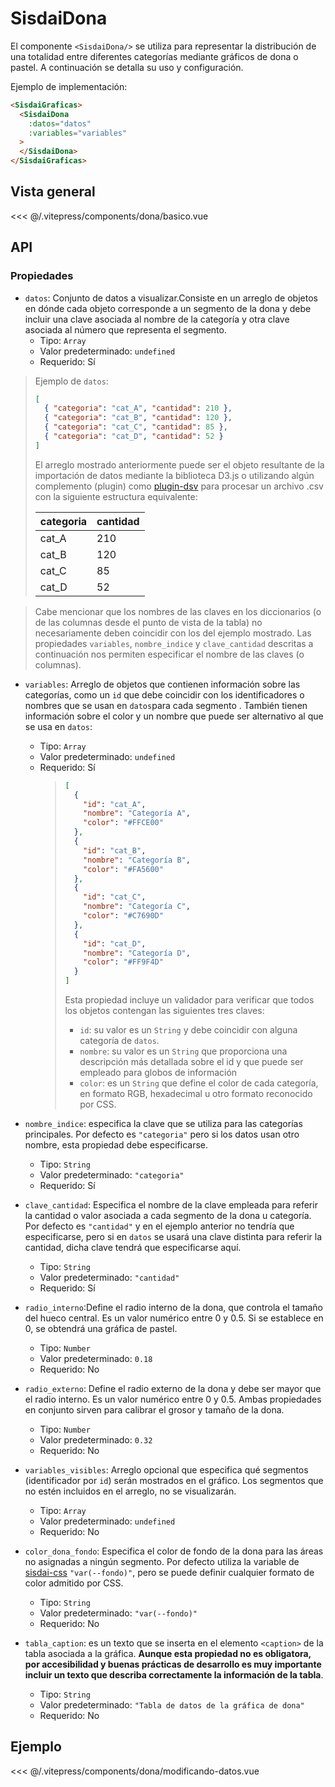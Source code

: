 <script setup>
    import Basico from "../../.vitepress/components/dona/basico.vue";
    import ModificandoDatos from "../../.vitepress/components/dona/modificando-datos.vue";
</script>

# SisdaiDona

El componente `<SisdaiDona/>` se utiliza para representar la distribución de una totalidad entre diferentes categorías mediante gráficos de dona o pastel. A continuación se detalla su uso y configuración.

Ejemplo de implementación:

```html
<SisdaiGraficas>
  <SisdaiDona
    :datos="datos"
    :variables="variables"
  >
  </SisdaiDona>
</SisdaiGraficas>
```

## Vista general

<Basico/>
<<< @/.vitepress/components/dona/basico.vue

## API

### Propiedades

- `datos`: Conjunto de datos a visualizar.Consiste en un arreglo de objetos en dónde cada objeto corresponde a un segmento de la dona y debe incluir una clave asociada al nombre de la categoría y otra clave asociada al número que representa el segmento.
  - Tipo: `Array`
  - Valor predeterminado: `undefined`
  - Requerido: Sí

> Ejemplo de `datos`:
>
> ```json
> [
>   { "categoria": "cat_A", "cantidad": 210 },
>   { "categoria": "cat_B", "cantidad": 120 },
>   { "categoria": "cat_C", "cantidad": 85 },
>   { "categoria": "cat_D", "cantidad": 52 }
> ]
> ```
>
> El arreglo mostrado anteriormente puede ser el objeto resultante de la importación de datos mediante la biblioteca D3.js o utilizando algún complemento (plugin) como [plugin-dsv](https://www.npmjs.com/package/@rollup/plugin-dsv) para procesar un archivo .csv con la siguiente estructura equivalente:
>
> <table>
> <thead>
> <tr>
> <th>categoria</th>
> <th>cantidad</th>
> </tr>
> </thead>
> <tbody>
> <tr>
> <td>cat_A</td>
> <td>210</td>
> </tr>
> <tr>
> <td>cat_B</td>
> <td>120</td>
> </tr>
> <tr>
> <td>cat_C</td>
> <td>85</td>
> </tr>
> <tr>
> <td>cat_D</td>
> <td>52</td>
> </tr>
> </tbody>
> </table>

> Cabe mencionar que los nombres de las claves en los diccionarios (o de las columnas desde el punto de vista de la tabla) no necesariamente deben coincidir con los del ejemplo mostrado. Las propiedades `variables`, `nombre_indice` y `clave_cantidad` descritas a continuación nos permiten especificar el nombre de las claves (o columnas).

- `variables`: Arreglo de objetos que contienen información sobre las categorías, como un `id` que debe coincidir con los identificadores o nombres que se usan en `datos`para cada segmento . También tienen información sobre el color y un nombre que puede ser alternativo al que se usa en `datos`:

  - Tipo: `Array`
  - Valor predeterminado: `undefined`
  - Requerido: Sí
    > ```json
    > [
    >   {
    >     "id": "cat_A",
    >     "nombre": "Categoría A",
    >     "color": "#FFCE00"
    >   },
    >   {
    >     "id": "cat_B",
    >     "nombre": "Categoría B",
    >     "color": "#FA5600"
    >   },
    >   {
    >     "id": "cat_C",
    >     "nombre": "Categoría C",
    >     "color": "#C7690D"
    >   },
    >   {
    >     "id": "cat_D",
    >     "nombre": "Categoría D",
    >     "color": "#FF9F4D"
    >   }
    > ]
    > ```
    >
    > Esta propiedad incluye un validador para verificar que todos los objetos contengan las siguientes tres claves:
    >
    > - `id`: su valor es un `String` y debe coincidir con alguna categoría de `datos`.
    > - `nombre`: su valor es un `String` que proporciona una descripción más detallada sobre el id y que puede ser empleado para globos de información
    > - `color`: es un `String` que define el color de cada categoría, en formato RGB, hexadecimal u otro formato reconocido por CSS.

- `nombre_indice`: especifica la clave que se utiliza para las categorías principales. Por defecto es `"categoria"` pero si los datos usan otro nombre, esta propiedad debe especificarse.
  - Tipo: `String`
  - Valor predeterminado: `"categoria"`
  - Requerido: Sí
- `clave_cantidad`: Especifica el nombre de la clave empleada para referir la cantidad o valor asociada a cada segmento de la dona u categoría. Por defecto es `"cantidad"` y en el ejemplo anterior no tendría que especificarse, pero si en `datos` se usará una clave distinta para referir la cantidad, dicha clave tendrá que especificarse aquí.
  - Tipo: `String`
  - Valor predeterminado: `"cantidad"`
  - Requerido: Sí
- `radio_interno`:Define el radio interno de la dona, que controla el tamaño del hueco central. Es un valor numérico entre 0 y 0.5. Si se establece en 0, se obtendrá una gráfica de pastel.

  - Tipo: `Number`
  - Valor predeterminado: `0.18`
  - Requerido: No

- `radio_externo`: Define el radio externo de la dona y debe ser mayor que el radio interno. Es un valor numérico entre 0 y 0.5. Ambas propiedades en conjunto sirven para calibrar el grosor y tamaño de la dona.

  - Tipo: `Number`
  - Valor predeterminado: `0.32`
  - Requerido: No

- `variables_visibles`: Arreglo opcional que especifica qué segmentos (identificador por `id`) serán mostrados en el gráfico. Los segmentos que no estén incluidos en el arreglo, no se visualizarán.

  - Tipo: `Array`
  - Valor predeterminado: `undefined`
  - Requerido: No

- `color_dona_fondo`: Especifica el color de fondo de la dona para las áreas no asignadas a ningún segmento. Por defecto utiliza la variable de [sisdai-css](https://codigo.conahcyt.mx/sisdai/sisdai-css) `"var(--fondo)"`, pero se puede definir cualquier formato de color admitido por CSS.
  - Tipo: `String`
  - Valor predeterminado: `"var(--fondo)"`
  - Requerido: No
- `tabla_caption`: es un texto que se inserta en el elemento `<caption>` de la tabla asociada a la gráfica. **Aunque esta propiedad no es obligatora, por accesibilidad y buenas prácticas de desarrollo es muy importante incluir un texto que describa correctamente la información de la tabla**.
  - Tipo: `String`
  - Valor predeterminado: `"Tabla de datos de la gráfica de dona"`
  - Requerido: No

## Ejemplo

<ModificandoDatos/>
<<< @/.vitepress/components/dona/modificando-datos.vue
